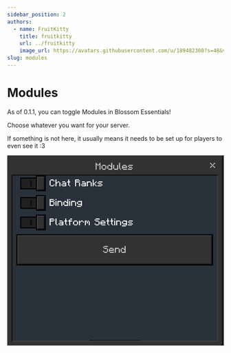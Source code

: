 ```yaml
---
sidebar_position: 2
authors:
  - name: FruitKitty
    title: fruitkitty
    url: ../fruitkitty
    image_url: https://avatars.githubusercontent.com/u/189482308?s=48&v=4
slug: modules
---
```

# Modules

As of 0.1.1, you can toggle Modules in Blossom Essentials!

Choose whatever you want for your server.

If something is not here, it usually means it needs to be set up for players to even see it :3

![Modules UI](image.png)
